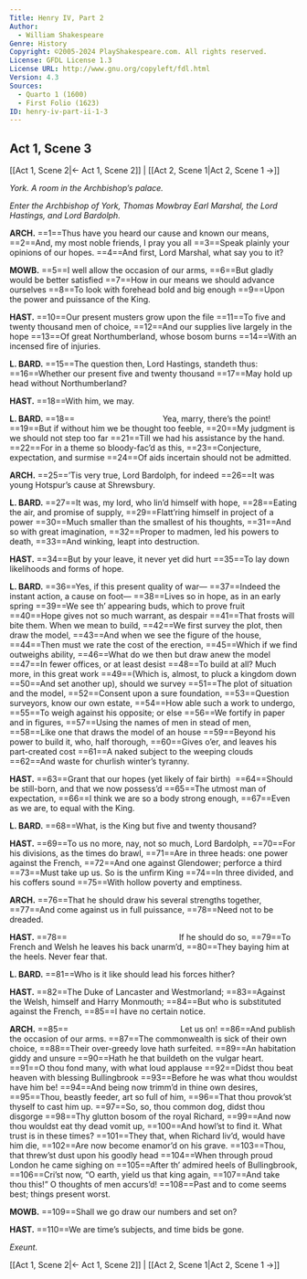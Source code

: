 ```yaml
---
Title: Henry IV, Part 2
Author: 
  - William Shakespeare
Genre: History
Copyright: ©2005-2024 PlayShakespeare.com. All rights reserved.
License: GFDL License 1.3
License URL: http://www.gnu.org/copyleft/fdl.html
Version: 4.3
Sources:
  - Quarto 1 (1600)
  - First Folio (1623)
ID: henry-iv-part-ii-1-3
---
```


## Act 1, Scene 3
[[Act 1, Scene 2|← Act 1, Scene 2]] | [[Act 2, Scene 1|Act 2, Scene 1 →]]

*York. A room in the Archbishop’s palace.*

*Enter the Archbishop of York, Thomas Mowbray Earl Marshal, the Lord Hastings, and Lord Bardolph.*

**ARCH.**
==1==Thus have you heard our cause and known our means,
==2==And, my most noble friends, I pray you all
==3==Speak plainly your opinions of our hopes.
==4==And first, Lord Marshal, what say you to it?

**MOWB.**
==5==I well allow the occasion of our arms,
==6==But gladly would be better satisfied
==7==How in our means we should advance ourselves
==8==To look with forehead bold and big enough
==9==Upon the power and puissance of the King.

**HAST.**
==10==Our present musters grow upon the file
==11==To five and twenty thousand men of choice,
==12==And our supplies live largely in the hope
==13==Of great Northumberland, whose bosom burns
==14==With an incensed fire of injuries.

**L. BARD.**
==15==The question then, Lord Hastings, standeth thus:
==16==Whether our present five and twenty thousand
==17==May hold up head without Northumberland?

**HAST.**
==18==With him, we may.

**L. BARD.**
==18==           Yea, marry, there’s the point!
==19==But if without him we be thought too feeble,
==20==My judgment is we should not step too far
==21==Till we had his assistance by the hand.
==22==For in a theme so bloody-fac’d as this,
==23==Conjecture, expectation, and surmise
==24==Of aids incertain should not be admitted.

**ARCH.**
==25==’Tis very true, Lord Bardolph, for indeed
==26==It was young Hotspur’s cause at Shrewsbury.

**L. BARD.**
==27==It was, my lord, who lin’d himself with hope,
==28==Eating the air, and promise of supply,
==29==Flatt’ring himself in project of a power
==30==Much smaller than the smallest of his thoughts,
==31==And so with great imagination,
==32==Proper to madmen, led his powers to death,
==33==And winking, leapt into destruction.

**HAST.**
==34==But by your leave, it never yet did hurt
==35==To lay down likelihoods and forms of hope.

**L. BARD.**
==36==Yes, if this present quality of war⁠—
==37==Indeed the instant action, a cause on foot⁠—
==38==Lives so in hope, as in an early spring
==39==We see th’ appearing buds, which to prove fruit
==40==Hope gives not so much warrant, as despair
==41==That frosts will bite them. When we mean to build,
==42==We first survey the plot, then draw the model,
==43==And when we see the figure of the house,
==44==Then must we rate the cost of the erection,
==45==Which if we find outweighs ability,
==46==What do we then but draw anew the model
==47==In fewer offices, or at least desist
==48==To build at all? Much more, in this great work
==49==(Which is, almost, to pluck a kingdom down
==50==And set another up), should we survey
==51==The plot of situation and the model,
==52==Consent upon a sure foundation,
==53==Question surveyors, know our own estate,
==54==How able such a work to undergo,
==55==To weigh against his opposite; or else
==56==We fortify in paper and in figures,
==57==Using the names of men in stead of men,
==58==Like one that draws the model of an house
==59==Beyond his power to build it, who, half thorough,
==60==Gives o’er, and leaves his part-created cost
==61==A naked subject to the weeping clouds
==62==And waste for churlish winter’s tyranny.

**HAST.**
==63==Grant that our hopes (yet likely of fair birth) 
==64==Should be still-born, and that we now possess’d
==65==The utmost man of expectation,
==66==I think we are so a body strong enough,
==67==Even as we are, to equal with the King.

**L. BARD.**
==68==What, is the King but five and twenty thousand?

**HAST.**
==69==To us no more, nay, not so much, Lord Bardolph,
==70==For his divisions, as the times do brawl,
==71==Are in three heads: one power against the French,
==72==And one against Glendower; perforce a third
==73==Must take up us. So is the unfirm King
==74==In three divided, and his coffers sound
==75==With hollow poverty and emptiness.

**ARCH.**
==76==That he should draw his several strengths together,
==77==And come against us in full puissance,
==78==Need not to be dreaded.

**HAST.**
==78==              If he should do so,
==79==To French and Welsh he leaves his back unarm’d,
==80==They baying him at the heels. Never fear that.

**L. BARD.**
==81==Who is it like should lead his forces hither?

**HAST.**
==82==The Duke of Lancaster and Westmorland;
==83==Against the Welsh, himself and Harry Monmouth;
==84==But who is substituted against the French,
==85==I have no certain notice.

**ARCH.**
==85==              Let us on!
==86==And publish the occasion of our arms.
==87==The commonwealth is sick of their own choice,
==88==Their over-greedy love hath surfeited.
==89==An habitation giddy and unsure
==90==Hath he that buildeth on the vulgar heart.
==91==O thou fond many, with what loud applause
==92==Didst thou beat heaven with blessing Bullingbrook
==93==Before he was what thou wouldst have him be!
==94==And being now trimm’d in thine own desires,
==95==Thou, beastly feeder, art so full of him,
==96==That thou provok’st thyself to cast him up.
==97==So, so, thou common dog, didst thou disgorge
==98==Thy glutton bosom of the royal Richard,
==99==And now thou wouldst eat thy dead vomit up,
==100==And howl’st to find it. What trust is in these times?
==101==They that, when Richard liv’d, would have him die,
==102==Are now become enamor’d on his grave.
==103==Thou, that threw’st dust upon his goodly head
==104==When through proud London he came sighing on
==105==After th’ admired heels of Bullingbrook,
==106==Cri’st now, “O earth, yield us that king again,
==107==And take thou this!” O thoughts of men accurs’d!
==108==Past and to come seems best; things present worst.

**MOWB.**
==109==Shall we go draw our numbers and set on?

**HAST.**
==110==We are time’s subjects, and time bids be gone.

*Exeunt.*

[[Act 1, Scene 2|← Act 1, Scene 2]] | [[Act 2, Scene 1|Act 2, Scene 1 →]]